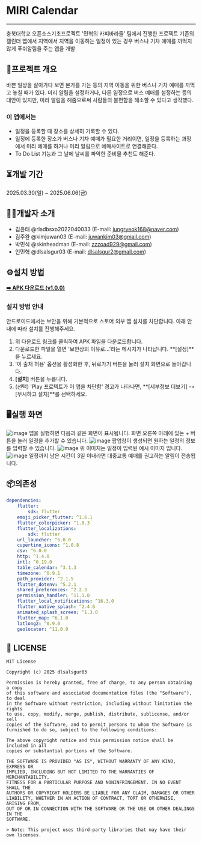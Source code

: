 # MIRI Calendar
---
충북대학교 오픈소스기초프로젝트 '민혁의 카피바라들' 팀에서 진행한 프로젝트
기존의 캘린더 앱에서 지역에서 지역을 이동하는 일정이 있는 경우 버스나 기차 예매를 까먹지 않게 푸쉬알림을 주는 앱을 개발

## 🚀프로젝트 개요
바쁜 일상을 살아가다 보면 본가를 가는 등의 지역 이동을 위한 버스나 기차 예매를 까먹고 놓칠 때가 있다.
미리 알림을 설정하거나, 다른 일정으로 버스 예매를 설정하는 등의 대안이 있지만, 미리 알림을 해줌으로써 사람들의 불편함을 해소할 수 있다고 생각헀다.
### 이 앱에서는
- 일정을 등록할 때 장소를 상세히 기록할 수 있다.
- 일정에 등록한 장소가 버스나 기차 예매가 필요한 거리이면, 일정을 등록하는 과정에서 미리 예매를 하거나 미리 알림으로 예매사이트로 연결해준다.
- To Do List 기능과 그 날에 날씨를 파악한 준비물 추천도 해준다.

## ⏳개발 기간
2025.03.30(일) ~ 2025.06.06(금)

## 👩‍💻개발자 소개
- 김윤태 @rladbsxo2022040033 (E-mail: jungryeok168@naver.com)
- 김주완 @kimjuwan03 (E-mail: juwankim03@gmail.com)
- 박민석 @skinheadman (E-mail: zzzoad929@gmail.com)
- 인민혁 @dlsalsgur03 (E-mail: dlsalsgur2@gmail.com)

## ⚙️설치 방법
 **[➡️ APK 다운로드 (v1.0.0)](https://drive.google.com/drive/folders/1GoEasAmvdNneZ-mNyP_71v8ukRFesI3m?usp=sharing)**
### 설치 방법 안내
안드로이드에서는 보안을 위해 기본적으로 스토어 외부 앱 설치를 차단합니다. 아래 안내에 따라 설치를 진행해주세요.

1.  위 다운로드 링크를 클릭하여 APK 파일을 다운로드합니다.
2.  다운로드한 파일을 열면 '보안상의 이유로...'라는 메시지가 나타납니다. **[설정]**을 누르세요.
3.  '이 출처 허용' 옵션을 활성화한 후, 뒤로가기 버튼을 눌러 설치 화면으로 돌아갑니다.
4.  **[설치]** 버튼을 누릅니다.
5.  (선택) 'Play 프로텍트가 이 앱을 차단함' 경고가 나타나면, **[세부정보 더보기] -> [무시하고 설치]**를 선택하세요.


## 🖥️실행 화면
![image](image/image0.jpg)
앱을 실행하면 다음과 같은 화면이 표시됩니다.
화면 오른쪽 아래에 있는 + 버튼을 눌러 일정을 추가할 수 있습니다.
![image](image/image2.jpg)
팝업창이 생성되면 원하는 일정의 정보를 입력할 수 있습니다.
![image](image/image1.jpg)
위 이미지는 일정이 입력된 예시 이미지 입니다.
![image](image/image3.jpg)
일정까지 남은 시간이 3일 이내라면 대중교통 예매를 권고하는 알림이 전송됩니다.
## 📦의존성
```yaml
dependencies:
    flutter:
        sdk: flutter
    emoji_picker_flutter: ^1.6.1
    flutter_colorpicker: ^1.0.3
    flutter_localizations:
        sdk: flutter
    url_launcher: ^6.0.0
    cupertino_icons: ^1.0.8
    csv: ^6.0.0
    http: ^1.4.0
    intl: ^0.19.0
    table_calendar: ^3.1.3
    timezone: ^0.9.1
    path_provider: ^2.1.5
    flutter_dotenv: ^5.2.1
    shared_preferences: ^2.2.3
    permission_handler: ^11.1.0
    flutter_local_notifications: ^16.3.0
    flutter_native_splash: ^2.4.6
    animated_splash_screen: ^1.3.0
    flutter_map: ^6.1.0
    latlong2: ^0.9.0
    geolocator: ^11.0.0
```

## 📄 LICENSE
```
MIT License

Copyright (c) 2025 dlsalsgur03

Permission is hereby granted, free of charge, to any person obtaining a copy  
of this software and associated documentation files (the "Software"), to deal  
in the Software without restriction, including without limitation the rights  
to use, copy, modify, merge, publish, distribute, sublicense, and/or sell  
copies of the Software, and to permit persons to whom the Software is  
furnished to do so, subject to the following conditions:

The above copyright notice and this permission notice shall be included in all  
copies or substantial portions of the Software.

THE SOFTWARE IS PROVIDED "AS IS", WITHOUT WARRANTY OF ANY KIND, EXPRESS OR  
IMPLIED, INCLUDING BUT NOT LIMITED TO THE WARRANTIES OF MERCHANTABILITY,  
FITNESS FOR A PARTICULAR PURPOSE AND NONINFRINGEMENT. IN NO EVENT SHALL THE  
AUTHORS OR COPYRIGHT HOLDERS BE LIABLE FOR ANY CLAIM, DAMAGES OR OTHER  
LIABILITY, WHETHER IN AN ACTION OF CONTRACT, TORT OR OTHERWISE, ARISING FROM,  
OUT OF OR IN CONNECTION WITH THE SOFTWARE OR THE USE OR OTHER DEALINGS IN THE  
SOFTWARE.

> Note: This project uses third-party libraries that may have their own licenses.
```
